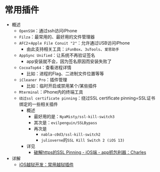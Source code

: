 # 常用插件

* 概述
  * `OpenSSH`：通过ssh访问iPhone
  * `Filza`：最常用的、最好用的文件管理器
  * `AFC2`=`Apple File Conuit "2"`：允许通过USB访问iPhone
    * 由此支持相关工具：`iFunBox`、`3uTools`、`爱思助手`
  * `AppSync Unified`：让系统不再验证签名
    * app安装就不会，因为签名原因而安装失败了
  * `CocoaTop64`：查看进程详情
    * 比如：进程的Flag、二进制文件位置等等
  * `iCleaner Pro`：插件管理
    * 比如：临时开启或禁用某个/某些插件
  * `Mterminal`：iPhone内的终端工具
  * `绕过ssl certificate pinning`：绕过SSL certificate pinning=SSL证书绑定的一些相关插件
    * 概述
      * 最好用的是：`NyaMisty/ssl-kill-switch3`
      * 其次是：`evilpenguin/SSLBypass`
      * 再次是
        * `nabla-c0d3/ssl-kill-switch2`
        * `julioverne`的`SSL Kill Switch 2 (iOS 13)`
    * 详见
      * [破解https的SSL Pinning - iOS端 - app抓包利器：Charles](https://book.crifan.org/books/app_capture_package_tool_charles/website/how_capture_app/complex_https/https_ssl_pinning/ios/)
* 详解
  * [iOS越狱开发：常用越狱插件](https://book.crifan.org/books/ios_re_common_tweak/website)
